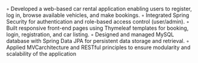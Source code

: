  ◦ Developed a web-based car rental application enabling users to register, log in, browse available vehicles,
 and make bookings.
 ◦ Integrated Spring Security for authentication and role-based access control (user/admin).
 ◦ Built responsive front-end pages using Thymeleaf templates for booking, login, registration, and car
 listing.
 ◦ Designed and managed MySQL database with Spring Data JPA for persistent data storage and retrieval.
 ◦ Applied MVCarchitecture and RESTful principles to ensure modularity and scalability of the application
